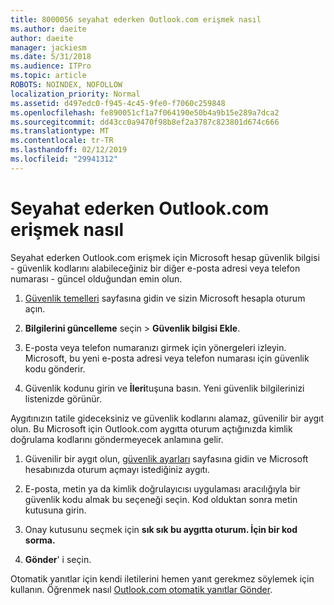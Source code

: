 ```yaml
---
title: 8000056 seyahat ederken Outlook.com erişmek nasıl
ms.author: daeite
author: daeite
manager: jackiesm
ms.date: 5/31/2018
ms.audience: ITPro
ms.topic: article
ROBOTS: NOINDEX, NOFOLLOW
localization_priority: Normal
ms.assetid: d497edc0-f945-4c45-9fe0-f7060c259848
ms.openlocfilehash: fe890051cf1a7f064190e50b4a9b15e289a7dca2
ms.sourcegitcommit: dd43cc0a9470f98b8ef2a3787c823801d674c666
ms.translationtype: MT
ms.contentlocale: tr-TR
ms.lasthandoff: 02/12/2019
ms.locfileid: "29941312"
---
```

# <a name="how-to-access-outlookcom-while-traveling"></a>Seyahat ederken Outlook.com erişmek nasıl

Seyahat ederken Outlook.com erişmek için Microsoft hesap güvenlik bilgisi - güvenlik kodlarını alabileceğiniz bir diğer e-posta adresi veya telefon numarası - güncel olduğundan emin olun.
  
1. [Güvenlik temelleri](https://go.microsoft.com/fwlink/p/?linkid=842325) sayfasına gidin ve sizin Microsoft hesapla oturum açın. 
    
2. **Bilgilerini güncelleme** seçin \> **Güvenlik bilgisi Ekle**. 
    
3. E-posta veya telefon numaranızı girmek için yönergeleri izleyin. Microsoft, bu yeni e-posta adresi veya telefon numarası için güvenlik kodu gönderir.
    
4. Güvenlik kodunu girin ve **İleri**tuşuna basın. Yeni güvenlik bilgilerinizi listenizde görünür. 
    
Aygıtınızın tatile gideceksiniz ve güvenlik kodlarını alamaz, güvenilir bir aygıt olun. Bu Microsoft için Outlook.com aygıtta oturum açtığınızda kimlik doğrulama kodlarını göndermeyecek anlamına gelir.
  
1. Güvenilir bir aygıt olun, [güvenlik ayarları](https://go.microsoft.com/fwlink/p/?linkid=2002000&amp;clcid=0x409) sayfasına gidin ve Microsoft hesabınızda oturum açmayı istediğiniz aygıtı. 
    
2. E-posta, metin ya da kimlik doğrulayıcısı uygulaması aracılığıyla bir güvenlik kodu almak bu seçeneği seçin. Kod olduktan sonra metin kutusuna girin.
    
3. Onay kutusunu seçmek için **sık sık bu aygıtta oturum. İçin bir kod sorma.**
    
4. **Gönder**' i seçin. 
    
Otomatik yanıtlar için kendi iletilerini hemen yanıt gerekmez söylemek için kullanın. Öğrenmek nasıl [Outlook.com otomatik yanıtlar Gönder](https://go.microsoft.com/fwlink/p/?linkid=2002100&amp;clcid=0x409).
  

